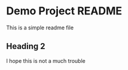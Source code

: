 

# Demo Project README

This is a simple readme file

## Heading 2
I hope this is not a much trouble